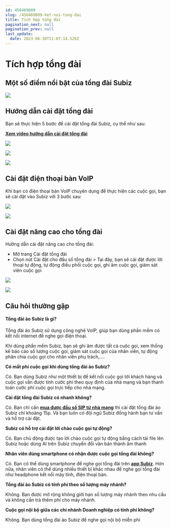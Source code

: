 ```yaml
---
id: 456469809
slug: /456469809-ket-noi-tong-dai
title: Tích hợp tổng đài
pagination_next: null
pagination_prev: null
last_update:
  date: 2023-06-30T11:07:14.526Z
---
```


# Tích hợp tổng đài



## Một số điểm nổi bật của tổng đài Subiz



![](https://vcdn.subiz-cdn.com/file/firryiqtqejbybikkonh_acpxkgumifuoofoosble)

## Hướng dẫn cài đặt tổng đài


Bạn sẽ thực hiện 5 bước để cài đặt tổng đài Subiz, cụ thể như sau:

**[Xem video hướng dẫn cài đặt tổng đài](https://www.youtube.com/watch?v=QPyXxNh_ST8&feature=youtu.be)**




![](https://vcdn.subiz-cdn.com/file/firryiqttgfehkifuxic_acpxkgumifuoofoosble)



![](https://vcdn.subiz-cdn.com/file/firryiqtvfxawoakbaxs_acpxkgumifuoofoosble)



![](https://vcdn.subiz-cdn.com/file/firryiqtxoiihpvklwyc_acpxkgumifuoofoosble)

## Cài đặt điện thoại bàn VoIP


Khi bạn có điện thoại bàn VoIP chuyên dụng để thực hiện các cuộc gọi, bạn sẽ cài đặt vào Subiz với 3 bước sau:


![](https://vcdn.subiz-cdn.com/file/firryiqubxrskxfqbthg_acpxkgumifuoofoosble)



![](https://vcdn.subiz-cdn.com/file/firryirwangmfwhdzwxe_acpxkgumifuoofoosble)

## Cài đặt nâng cao cho tổng đài


Hướng dẫn cài đặt nâng cao cho tổng đài:

- Mở trang Cài đặt tổng đài
- Chọn nút Cài đặt cho đầu số tổng đài > Tại đây, bạn sẽ cài đặt được lời thoại tự động, tự động điều phối cuộc gọi, ghi âm cuộc gọi, giám sát viên cuộc gọi


![](https://vcdn.subiz-cdn.com/file/firryirwcydstutqfmqx_acpxkgumifuoofoosble)



![](https://vcdn.subiz-cdn.com/file/firryirwgwxiczpwirjx_acpxkgumifuoofoosble)



## Câu hỏi thường gặp

#### Tổng đài ảo Subiz là gì? 


Tổng đài ảo Subiz sử dụng công nghệ VoIP, giúp bạn dùng phần mềm có kết nối internet để nghe gọi điện thoại. 

Khi dùng phần mềm Subiz, bạn sẽ ghi âm được tất cả cuộc gọi, xem thống kê báo cáo số lượng cuộc gọi, giám sát cuộc gọi của nhân viên, tự động phân chia cuộc gọi cho nhân viên phụ trách,....



**Có mất phí cuộc gọi khi dùng tổng đài ảo Subiz?**

Có. Bạn dùng Subiz như một thiết bị để kết nối cuộc gọi tới khách hàng và cuộc gọi vẫn được tính cước phí theo quy định của nhà mạng và bạn thanh toán cước phí cuộc gọi trực tiếp cho nhà mạng.



**Cài đặt tổng đài Subiz có nhanh không?**

Có. Bạn chỉ cần **[mua được đầu số SIP từ nhà mạng](https://subiz.com.vn/docs/456469809-ket-noi-tong-dai#b%C6%B0%E1%BB%9Bc-1-mua-%C4%91%E1%BA%A7u-s%E1%BB%91-t%E1%BB%95ng-%C4%91%C3%A0i-t%E1%BB%AB-nh%C3%A0-m%E1%BA%A1ng)** thì cài đặt tổng đài ảo Subiz chỉ khoảng 15p. Và bạn luôn có đội ngũ Subiz đồng hành bạn tư vấn và hỗ trợ cài đặt.



**Subiz có hỗ trợ cài đặt lời chào cuộc gọi tự động?**

Có. Bạn chủ động được tạo lời chào cuộc gọi tự động bằng cách tải file lên Subiz hoặc dùng AI trên Subiz chuyển đổi văn bản thành âm thanh



**Nhân viên dùng smartphone có nhận được cuộc gọi tổng đài không?**

Có. Bạn có thể dùng smartphone để nghe gọi tổng đài trên **[app Subiz](https://subiz.com.vn/docs/1179721080-cau-hoi-chung#subiz-c%C3%B3-app-tr%C3%AAn-%C4%91i%E1%BB%87n-tho%E1%BA%A1i-kh%C3%B4ng)**. Hơn nữa, nhân viên có thể dùng nhiều thiết bị khác nhau để nghe gọi tổng đài như headphone kết nối máy tính, điện thoại bàn.



**Tổng đài ảo Subiz có tính phí theo số lượng máy nhánh?**

Không. Bạn được mở rộng không giới hạn số lượng máy nhánh theo nhu cầu và không cần trả thêm phí cho máy nhánh.



**Cuộc gọi nội bộ giữa các chi nhánh Doanh nghiệp có tính phí không?**

Không. Bạn dùng tổng đài ảo Subiz để nghe gọi nội bộ miễn phí